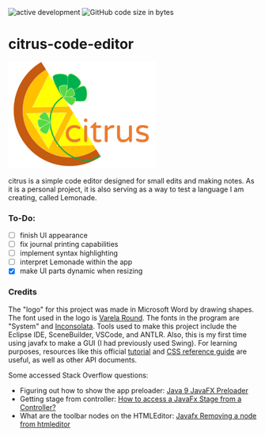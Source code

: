 ![active development](https://img.shields.io/badge/active%20dev-yes-brightgreen.svg)
![GitHub code size in bytes](https://img.shields.io/github/languages/code-size/simcard0000/citrus-code-editor.svg)
# citrus-code-editor

<img src="https://github.com/simcard0000/citrus-code-editor/blob/master/CitrusCodeEditor/src/application/citrus%20logo.png" width = 300>

citrus is a simple code editor designed for small edits and making notes. As it is a personal project, it is also serving as a way to test a language I am creating, called Lemonade. 

### To-Do:
- [ ] finish UI appearance
- [ ] fix journal printing capabilities
- [ ] implement syntax highlighting
- [ ] interpret Lemonade within the app
- [X] make UI parts dynamic when resizing

### Credits
The "logo" for this project was made in Microsoft Word by drawing shapes. The font used in the logo is [Varela Round](https://fonts.google.com/specimen/Varela+Round). The fonts in the program are "System" and [Inconsolata](https://fonts.google.com/specimen/Inconsolata). Tools used to make this project include the Eclipse IDE, SceneBuilder, VSCode, and ANTLR. Also, this is my first time using javafx to make a GUI (I had previously used Swing). For learning purposes, resources like this official [tutorial](https://docs.oracle.com/javase/8/javase-clienttechnologies.htm) and [CSS reference guide](https://docs.oracle.com/javafx/2/api/javafx/scene/doc-files/cssref.html) are useful, as well as other API documents. 

Some accessed Stack Overflow questions:
* Figuring out how to show the app preloader: [Java 9 JavaFX Preloader](https://stackoverflow.com/questions/47533370/java-9-javafx-preloader/47540060#47540060)
* Getting stage from controller: [How to access a JavaFx Stage from a Controller?](https://stackoverflow.com/questions/33932309/how-to-access-a-javafx-stage-from-a-controller)
* What are the toolbar nodes on the HTMLEditor: [Javafx Removing a node from htmleditor](https://stackoverflow.com/questions/26446808/javafx-removing-a-node-from-htmleditor)
